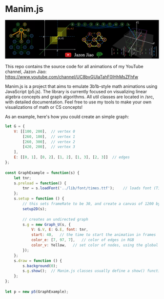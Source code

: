 # Manim.js
![Screenshot](/lib/thumbnails/GitHubThumbnail.png)

This repo contains the source code for all animations of my YouTube channel, Jazon Jiao: https://www.youtube.com/channel/UC8bvGUlaTahF0lHhMsZFhfw 

Manim.js is a project that aims to emulate 3b1b-style math animations using JavaScript (p5.js). The library is currently focused on visualizing linear algebra concepts and graph algorithms. All util classes are located in /src, with detailed documentation. Feel free to use my tools to make your own visualizations of math or CS concepts!

As an example, here's how you could create an simple graph:

```JavaScript
let G = {
    V: [[100, 200],  // vertex 0
        [260, 100],  // vertex 1
        [260, 300],  // vertex 2
        [420, 200],  // vertex 3
    ],
    E: [[0, 1], [0, 2], [1, 2], [1, 3], [2, 3]]  // edges
};

const GraphExample = function(s) {
    let tnr;
    s.preload = function() {
        tnr = s.loadFont('../lib/font/times.ttf');    // loads font (Times new roman)
    };
    s.setup = function () {
        // this sets frameRate to be 30, and create a canvas of 1200 by 675 (you can adjust these in globals.js)
        setup2D(s); 
        
        // creates an undirected graph
        s.g = new Graph_U(s, {
            V: G.V, E: G.E, font: tnr,
            start: 40,   // the time to start the animation in frames
            color_e: [7, 97, 7],   // color of edges in RGB
            color_v: Yellow,   // set color of nodes, using the global Yellow variable
        });
    };
    s.draw = function () {
        s.background(0);
        s.g.show();  // Manim.js classes usually define a show() function to be called in draw()
    };
};

let p = new p5(GraphExample);
```
